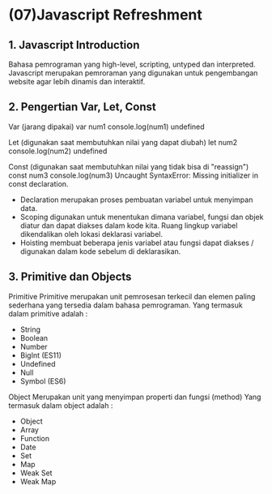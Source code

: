 # (07)Javascript Refreshment

## 1. Javascript Introduction
Bahasa pemrograman yang high-level, scripting, untyped dan interpreted. Javascript merupakan pemroraman yang digunakan untuk pengembangan website agar lebih dinamis dan interaktif.

## 2. Pengertian Var, Let, Const
Var (jarang dipakai)
var num1
console.log(num1)
undefined

Let (digunakan saat membutuhkan nilai yang dapat diubah)
let num2
console.log(num2)
undefined

Const (digunakan saat membutuhkan nilai yang tidak bisa di "reassign")
const num3
console.log(num3)
Uncaught SyntaxError: Missing initializer in const declaration.

- Declaration merupakan proses pembuatan variabel untuk menyimpan data.
- Scoping digunakan untuk menentukan dimana variabel, fungsi dan objek diatur dan dapat diakses dalam kode kita. Ruang lingkup variabel dikendalikan oleh lokasi deklarasi variabel.
- Hoisting membuat beberapa jenis variabel atau fungsi dapat diakses / digunakan dalam kode sebelum di deklarasikan. 

## 3. Primitive dan Objects
Primitive
Primitive merupakan unit pemrosesan terkecil dan elemen paling sederhana yang tersedia dalam bahasa pemrograman.
Yang termasuk dalam primitive adalah :
- String
- Boolean
- Number
- BigInt (ES11)
- Undefined
- Null
- Symbol (ES6)

Object
Merupakan unit yang menyimpan properti dan fungsi (method)
Yang termasuk dalam object adalah :
- Object
- Array
- Function
- Date
- Set
- Map
- Weak Set
- Weak Map